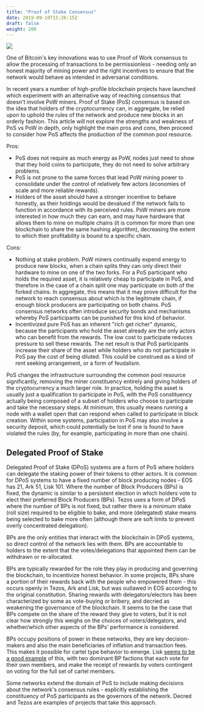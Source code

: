 ```yaml
---
title: "Proof of Stake Consensus"
date: 2019-09-10T15:26:15Z
draft: false
weight: 200
---
```

![](/proof-of-stake.jpg)

One of Bitcoin's key innovations was to use Proof of Work consensus to allow the processing of transactions to be permissionless - needing only an honest majority of mining power and the right incentives to ensure that the network would behave as intended in adversarial conditions.

In recent years a number of high-profile blockchain projects have launched which experiment with an alternative way of reaching consensus that doesn't involve PoW miners. Proof of Stake (PoS) consensus is based on the idea that holders of the cryptocurrency can, in aggregate, be relied upon to uphold the rules of the network and produce new blocks in an orderly fashion. This article will not explore the strengths and weakness of PoS vs PoW in depth, only highlight the main pros and cons, then proceed to consider how PoS affects the production of the common pool resource. 

Pros:

* PoS does not require as much energy as PoW, nodes just need to show that they hold coins to participate, they do not need to solve arbitrary problems.
* PoS is not prone to the same forces that lead PoW mining power to consolidate under the control of relatively few actors (economies of scale and more reliable rewards).
* Holders of the asset should have a stronger incentive to behave honestly, as their holdings would be devalued if the network fails to function in accordance with its perceived rules. PoW miners are more interested in how much they can earn, and may have hardware that allows them to mine on multiple chains (it is common for more than one blockchain to share the same hashing algorithm), decreasing the extent to which their profitability is bound to a specific chain.

Cons:

* Nothing at stake problem. PoW miners continually expend energy to produce new blocks, when a chain splits they can only direct their hardware to mine on one of the two forks. For a PoS participant who holds the required asset, it is relatively cheap to participate in PoS, and therefore in the case of a chain split one may participate on both of the forked chains. In aggregate, this means that it may prove difficult for the network to reach consensus about which is the legitimate chain, if enough block producers are participating on both chains. PoS consensus networks often introduce security bonds and mechanisms whereby PoS participants can be punished for this kind of behavior.
* Incentivized pure PoS has an inherent "rich get richer" dynamic, because the participants who hold the asset already are the only actors who can benefit from the rewards. The low cost to participate reduces pressure to sell these rewards. The net result is that PoS participants increase their share of the asset while holders who do not participate in PoS pay the cost of being diluted. This could be construed as a kind of rent seeking arrangement, or a form of feudalism. 

PoS changes the infrastructure surrounding the common pool resource significantly, removing the miner constituency entirely and giving holders of the cryptocurrency a much larger role. In practice, holding the asset is usually just a qualification to participate in PoS, with the PoS constituency actually being composed of a subset of holders who choose to participate and take the necessary steps. At minimum, this usually means running a node with a wallet open that can respond when called to participate in block creation. Within some systems, participation in PoS may also involve a security deposit, which could potentially be lost if one is found to have violated the rules (by, for example, participating in more than one chain).

## Delegated Proof of Stake

Delegated Proof of Stake (DPoS) systems are a form of PoS where holders can delegate the staking power of their tokens to other actors. It is common for DPoS systems to have a fixed number of block producing nodes - EOS has 21, Ark 51, Lisk 101. Where the number of Block Producers (BPs) is fixed, the dynamic is similar to a persistent election in which holders vote to elect their preferred Block Producers (BPs). Tezos uses a form of DPoS where the number of BPs is not fixed, but rather there is a minimum stake (roll size) required to be eligible to bake, and more (delegated) stake means being selected to bake more often (although there are soft limits to prevent overly concentrated delegation). 

BPs are the only entities that interact with the blockchain in DPoS systems, so direct control of the network lies with them. BPs are accountable to holders to the extent that the votes/delegations that appointed them can be withdrawn or re-allocated.

BPs are typically rewarded for the role they play in producing and governing the blockchain, to incentivize honest behavior. In some projects, BPs share a portion of their rewards back with the people who empowered them - this occurs openly in Tezos, Ark and Lisk, but was outlawed in EOS according to the original constitution. Sharing rewards with delegators/electors has been characterized by some as vote-buying or bribery, and decried as weakening the governance of the blockchain. It seems to be the case that BPs compete on the share of the reward they give to voters, but it is not clear how strongly this weighs on the choices of voters/delegators, and whether/which other aspects of the BPs' performance is considered.

BPs occupy positions of power in these networks, they are key decision-makers and also the main beneficiaries of inflation and transaction fees. This makes it possible for cartel type behavior to emerge. Lisk [seems to be a good example](https://medium.com/coinmonks/lisk-the-mafia-blockchain-47248915ae2f) of this, with two dominant BP factions that each vote for their own members, and make the receipt of rewards by voters contingent on voting for the full set of cartel members.

Some networks extend the domain of PoS to include making decisions about the network's consensus rules - explicitly establishing the constituency of PoS participants as the governors of the network. Decred and Tezos are examples of projects that take this approach. 